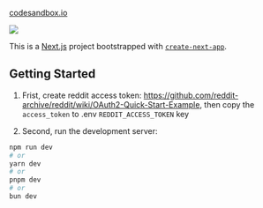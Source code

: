 [codesandbox.io](https://codesandbox.io/p/github/ari633/test-reddit/main)


[![](https://markdown-videos-api.jorgenkh.no/youtube/_jJjjoIhVk4)](https://youtu.be/_jJjjoIhVk4)

This is a [Next.js](https://nextjs.org/) project bootstrapped with [`create-next-app`](https://github.com/vercel/next.js/tree/canary/packages/create-next-app).

## Getting Started

1. Frist, create reddit access token: https://github.com/reddit-archive/reddit/wiki/OAuth2-Quick-Start-Example, then copy the `access_token` to .env `REDDIT_ACCESS_TOKEN` key

3. Second, run the development server:

```bash
npm run dev
# or
yarn dev
# or
pnpm dev
# or
bun dev
```
